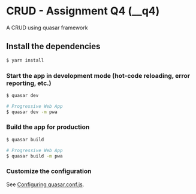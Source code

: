 # CRUD - Assignment Q4 (__q4)

A CRUD using quasar framework

## Install the dependencies
```bash
$ yarn install
```

### Start the app in development mode (hot-code reloading, error reporting, etc.)
```bash
$ quasar dev

# Progressive Web App
$ quasar dev -m pwa
```


### Build the app for production
```bash
$ quasar build

# Progressive Web App
$ quasar build -m pwa
```

### Customize the configuration
See [Configuring quasar.conf.js](https://quasar.dev/quasar-cli/quasar-conf-js).
